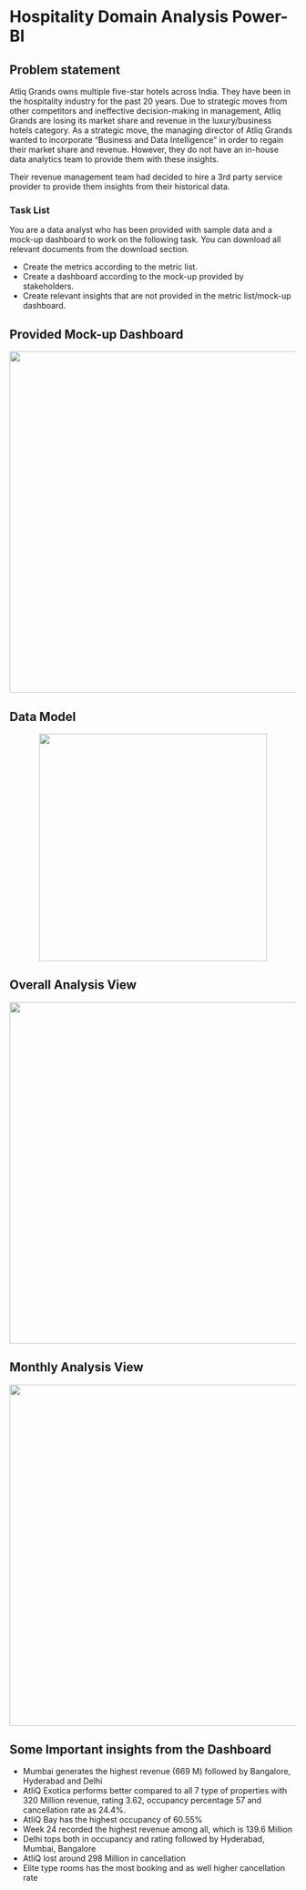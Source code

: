 # Hospitality Domain Analysis Power-BI


## Problem statement

Atliq Grands owns multiple five-star hotels across India. They have been in the hospitality industry for the past 20 years. Due to strategic moves from other competitors and ineffective decision-making in management, Atliq Grands are losing its market share and revenue in the luxury/business hotels category. As a strategic move, the managing director of Atliq Grands wanted to incorporate “Business and Data Intelligence” in order to regain their market share and revenue. However, they do not have an in-house data analytics team to provide them with these insights.

Their revenue management team had decided to hire a 3rd party service provider to provide them insights from their historical data.

### Task List

You are a data analyst who has been provided with sample data and a mock-up dashboard to work on the following task. You can download all relevant documents from the download section.

- Create the metrics according to the metric list. 
- Create a dashboard according to the mock-up provided by stakeholders. 
- Create relevant insights that are not provided in the metric list/mock-up dashboard.

## Provided Mock-up Dashboard
<p align="center">
    <img src="https://github.com/Abhishek704538/Hospitality-Domain-Power-BI/blob/main/Data%20set/mock%20up%20dashboard_atliq%20grands.png" width="600">
</p>


## Data Model

<p align="center">
    <img src='https://github.com/Abhishek704538/Hospitality-Domain-Power-BI/blob/main/resources/Screenshot%202024-01-06%20021550.png' height="400">
</p>


## Overall Analysis View

<p align="center">
    <img src='https://github.com/Abhishek704538/Hospitality-Domain-Power-BI/blob/main/Overall%20analysis.jpg' width="600">
</p>

## Monthly Analysis View

<p align="center">
    <img src='https://github.com/Abhishek704538/Hospitality-Domain-Power-BI/blob/main/Monthly%20analysis.jpg' width="600">
</p>



## Some Important insights from the Dashboard

- Mumbai generates the highest revenue (669 M) followed by Bangalore, Hyderabad and Delhi
- AtliQ Exotica performs better compared to all 7 type of properties with 320 Million revenue, rating 3.62, occupancy percentage 57 and cancellation rate as 24.4%.
- AtliQ Bay has the highest occupancy of 60.55%
- Week 24 recorded the highest revenue among all, which is 139.6 Million
- Delhi tops both in occupancy and rating followed by Hyderabad, Mumbai, Bangalore
- AtliQ lost around 298 Million in cancellation 
- Elite type rooms has the most booking and as well higher cancellation rate
